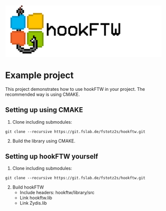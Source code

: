 ![hookftw banner](img/hookftw_banner.png)
# Example project
This project demonstrates how to use hookFTW in your project. The recommended way is using CMAKE.

## Setting up using CMAKE
1. Clone including submodules:
```
git clone --recursive https://git.fslab.de/fstotz2s/hookftw.git
```
2. Build the library using CMAKE.

## Setting up hookFTW yourself
1. Clone including submodules:
```
git clone --recursive https://git.fslab.de/fstotz2s/hookftw.git
```
2. Build hookFTW
	- Include headers: hookftw/library/src
	- Link hookftw.lib
	- Link Zydis.lib